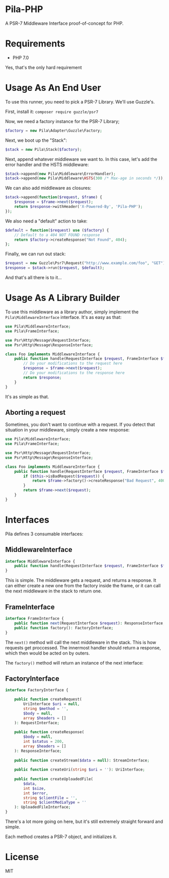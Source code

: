 Pila-PHP
========
A PSR-7 Middleware Interface proof-of-concept for PHP.

# Requirements
 * PHP 7.0
 
Yes, that's the only hard requirement

# Usage As An End User

To use this runner, you need to pick a PSR-7 Library. We'll use Guzzle's.

First, install it: `composer require guzzle/psr7`

Now, we need a factory instance for the PSR-7 Library;

```php
$factory = new Pila\Adapter\Guzzle\Factory;
```

Next, we boot up the "Stack":

```php
$stack = new Pila\Stack($factory);
```

Next, append whatever middleware we want to. In this case, let's add the error handler and the HSTS middleware:

```php
$stack->append(new Pila\Middleware\ErrorHandler);
$stack->append(new Pila\Middleware\HSTS(300 /* Max-age in seconds */));
```

We can also add middleware as closures:

```php
$stack->append(function($request, $frame) {
    $response = $frame->next($request);
    return $response->withHeader('X-Powered-By', 'Pila-PHP');
});
```

We also need a "default" action to take:

```php
$default = function($request) use ($factory) {
    // Default to a 404 NOT FOUND response
    return $factory->createResponse("Not Found", 404);
};
```

Finally, we can run out stack:

```php
$request = new Guzzle\Psr7\Request("http://www.example.com/foo", "GET");
$response = $stack->run($request, $default);
```

And that's all there is to it...

# Usage As A Library Builder

To use this middleware as a library author, simply implement the `Pila\MiddlewareInterface` interface. It's as easy as that:

```php
use Pila\MiddlewareInterface;
use Pila\FrameInterface;

use Psr\Http\Message\RequestInterface;
use Psr\Http\Message\ResponseInterface;

class Foo implements MiddlewareInterface {
    public function handle(RequestInterface $request, FrameInterface $frame): ResponseInterface {
        // Do your modifications to the request here
        $response = $frame->next($request);
        // Do your modifications to the response here
        return $response;
    }
}
```

It's as simple as that.

## Aborting a request

Sometimes, you don't want to continue with a request. If you detect that situation in your middleware, simply create a new response:

```php
use Pila\MiddlewareInterface;
use Pila\FrameInterface;

use Psr\Http\Message\RequestInterface;
use Psr\Http\Message\ResponseInterface;

class Foo implements MiddlewareInterface {
    public function handle(RequestInterface $request, FrameInterface $frame): ResponseInterface {
        if ($this->isBadRequest($request)) {
            return $frame->factory()->createResponse("Bad Request", 400);
        }
        return $frame->next($request);
    }
}
```

# Interfaces

Pila defines 3 consumable interfaces:

## MiddlewareInterface

```php
interface MiddlewareInterface {
    public function handle(RequestInterface $request, FrameInterface $frame): ResponseInterface;
}
```

This is simple. The middleware gets a request, and returns a response. It can either create a new one from the factory inside the frame, or it can call the next middleware in the stack to return one.

## FrameInterface

```php
interface FrameInterface {
    public function next(RequestInterface $request): ResponseInterface;
    public function factory(): FactoryInterface;
}
```

The `next()` method will call the next middleware in the stack. This is how requests get proccessed. The innermost handler should return a response, which then would be acted on by outers.

The `factory()` method will return an instance of the next interface:

## FactoryInterface

```php
interface FactoryInterface {

    public function createRequest(
        UriInterface $uri = null, 
        string $method = '',
        $body = null, 
        array $headers = []
    ): RequestInterface;
    
    public function createResponse(
        $body = null,
        int $status = 200,
        array $headers = []
    ): ResponseInterface;
    
    public function createStream($data = null): StreamInterface;
    
    public function createUri(string $uri = ''): UriInterface;
    
    public function createUploadedFile(
        $data,
        int $size,
        int $error,
        string $clientFile = '',
        string $clientMediaType = ''
    ): UploadedFileInterface;
}
```

There's a lot more going on here, but it's still extremely straight forward and simple.

Each method creates a PSR-7 object, and initializes it.

# License

MIT

